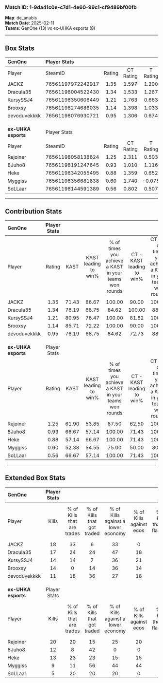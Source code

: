 ### Match ID: 1-9da41c0e-c7d1-4e60-99c1-cf9489bf00fb  
**Map**: de_anubis  
**Match Date**: 2025-02-11  
**Teams**: GenOne (13) vs ex-UHKA esports (8)  

---  

## Box Stats  

| **GenOne**          | Player Stats      |        |           |          |       |       |       |         |        |      |     |
| :- | :- | :-: | :-: | :-: | :-: | :-: | :-: | :-: | :-: | :-: | :-: |
| Player              | SteamID           | Rating | CT Rating | T Rating | KAST  |  ADR  | Kills | Assists | Deaths | K/D  | HS% |
| JACKZ               | 76561197972242917 |  1.35  |   1.597   |  1.200   | 71.43 | 81.4  |  18   |    4    |   10   | 1.80 | 55  |
| Dracula35           | 76561198004522430 |  1.34  |   1.533   |  1.267   | 76.19 | 108.7 |  17   |    7    |   14   | 1.21 | 47  |
| KursySSJ4           | 76561198350606449 |  1.21  |   1.763   |  0.663   | 80.95 | 70.6  |  14   |    3    |   10   | 1.40 | 42  |
| Brooxsy             | 76561198274686035 |  1.14  |   1.398   |  1.033   | 85.71 | 60.1  |  14   |    3    |   13   | 1.08 | 50  |
| devoduvekkkk        | 76561198076930721 |  0.95  |   1.306   |  0.674   | 76.19 | 58.9  |  11   |    5    |   13   | 0.85 | 63  |
|                     |                   |        |           |          |       |       |       |         |        |      |     |
|                     |                   |        |           |          |       |       |       |         |        |      |     |
|                     |                   |        |           |          |       |       |       |         |        |      |     |
| **ex-UHKA esports** | Player Stats      |        |           |          |       |       |       |         |        |      |     |
| Player              | SteamID           | Rating | CT Rating | T Rating | KAST  |  ADR  | Kills | Assists | Deaths | K/D  | HS% |
| Rejoiner            | 76561198058138624 |  1.25  |   2.311   |  0.503   | 61.90 | 81.4  |  20   |    2    |   14   | 1.43 | 50  |
| 8Juho8              | 76561198191247645 |  0.93  |   1.010   |  1.116   | 66.67 | 73.1  |  12   |    2    |   14   | 0.86 | 50  |
| Heke                | 76561198342055495 |  0.88  |   1.359   |  0.652   | 57.14 | 78.9  |  13   |    4    |   16   | 0.81 | 53  |
| Myggiss             | 76561198356681838 |  0.60  |   1.740   |  -0.078  | 52.38 | 60.4  |   9   |    5    |   17   | 0.53 | 66  |
| SoLLaar             | 76561198144591389 |  0.56  |   0.802   |  0.507   | 66.67 | 43.4  |   5   |    4    |   14   | 0.36 | 60  |
---  

## Contribution Stats  

| **GenOne**          | Player Stats |       |                      |                                                        |                           |                                                             |                          |                                                            |
| :- | :-: | :-: | :-: | :-: | :-: | :-: | :-: | :-: |
| Player              |    Rating    | KAST  | KAST leading to win% | % of times you achieve a KAST in your teams won rounds | CT - KAST leading to win% | CT - % of times you achieve a KAST in your teams won rounds | T - KAST leading to win% | T - % of times you achieve a KAST in your teams won rounds |
| JACKZ               |     1.35     | 71.43 |        86.67         |                         100.00                         |           90.00           |                           100.00                            |          80.00           |                           100.00                           |
| Dracula35           |     1.34     | 76.19 |        68.75         |                         84.62                          |          100.00           |                            88.89                            |          37.50           |                           75.00                            |
| KursySSJ4           |     1.21     | 80.95 |        76.47         |                         100.00                         |           81.82           |                           100.00                            |          66.67           |                           100.00                           |
| Brooxsy             |     1.14     | 85.71 |        72.22         |                         100.00                         |           90.00           |                           100.00                            |          50.00           |                           100.00                           |
| devoduvekkkk        |     0.95     | 76.19 |        68.75         |                         84.62                          |           72.73           |                            88.89                            |          60.00           |                           75.00                            |
|                     |              |       |                      |                                                        |                           |                                                             |                          |                                                            |
|                     |              |       |                      |                                                        |                           |                                                             |                          |                                                            |
|                     |              |       |                      |                                                        |                           |                                                             |                          |                                                            |
| **ex-UHKA esports** | Player Stats |       |                      |                                                        |                           |                                                             |                          |                                                            |
| Player              |    Rating    | KAST  | KAST leading to win% | % of times you achieve a KAST in your teams won rounds | CT - KAST leading to win% | CT - % of times you achieve a KAST in your teams won rounds | T - KAST leading to win% | T - % of times you achieve a KAST in your teams won rounds |
| Rejoiner            |     1.25     | 61.90 |        53.85         |                         87.50                          |           62.50           |                           100.00                            |          40.00           |                           66.67                            |
| 8Juho8              |     0.93     | 66.67 |        57.14         |                         100.00                         |           71.43           |                           100.00                            |          42.86           |                           100.00                           |
| Heke                |     0.88     | 57.14 |        66.67         |                         100.00                         |           71.43           |                           100.00                            |          60.00           |                           100.00                           |
| Myggiss             |     0.60     | 52.38 |        54.55         |                         75.00                          |           50.00           |                            80.00                            |          66.67           |                           66.67                            |
| SoLLaar             |     0.56     | 66.67 |        57.14         |                         100.00                         |           71.43           |                           100.00                            |          42.86           |                           100.00                           |
---  

## Extended Box Stats  

| **GenOne**          | Player Stats |                            |                            |                                    |                         |                              |                                 |        |                             |                                     |                          |                               |                            |
| :- | :-: | :-: | :-: | :-: | :-: | :-: | :-: | :-: | :-: | :-: | :-: | :-: | :-: |
| Player              |    Kills     | % of Kills that are trades | % of Kills that got traded | % of Kills against a lower economy | % of Kills against ecos | % of Kills that are flawless | % of Kills that are close duels | Deaths | % of Deaths that get traded | % of Deaths against a lower economy | % of Deaths against ecos | % of Deaths that are flawless | % of Deaths that are close |
| JACKZ               |      18      |             33             |             6              |                 33                 |            0            |              61              |                0                |   10   |             30              |                 10                  |            0             |              80               |             10             |
| Dracula35           |      17      |             24             |             24             |                 47                 |           18            |              65              |               12                |   14   |             21              |                 21                  |            0             |              36               |             21             |
| KursySSJ4           |      14      |             14             |             7              |                 36                 |           21            |              71              |                7                |   10   |             30              |                 20                  |            0             |              80               |             0              |
| Brooxsy             |      14      |             0              |             14             |                 36                 |           14            |              43              |                7                |   13   |             31              |                 23                  |            0             |              54               |             0              |
| devoduvekkkk        |      11      |             18             |             36             |                 27                 |           18            |              27              |               18                |   13   |             23              |                 15                  |            0             |              54               |             0              |
|                     |              |                            |                            |                                    |                         |                              |                                 |        |                             |                                     |                          |                               |                            |
|                     |              |                            |                            |                                    |                         |                              |                                 |        |                             |                                     |                          |                               |                            |
|                     |              |                            |                            |                                    |                         |                              |                                 |        |                             |                                     |                          |                               |                            |
| **ex-UHKA esports** | Player Stats |                            |                            |                                    |                         |                              |                                 |        |                             |                                     |                          |                               |                            |
| Player              |    Kills     | % of Kills that are trades | % of Kills that got traded | % of Kills against a lower economy | % of Kills against ecos | % of Kills that are flawless | % of Kills that are close duels | Deaths | % of Deaths that get traded | % of Deaths against a lower economy | % of Deaths against ecos | % of Deaths that are flawless | % of Deaths that are close |
| Rejoiner            |      20      |             20             |             15             |                 25                 |           20            |              60              |               15                |   14   |              7              |                  7                  |            0             |              64               |             0              |
| 8Juho8              |      12      |             8              |             42             |                 0                  |            0            |              67              |                8                |   14   |             14              |                  7                  |            0             |              50               |             21             |
| Heke                |      13      |             23             |             23             |                 15                 |           15            |              54              |                0                |   16   |             19              |                 13                  |            6             |              69               |             0              |
| Myggiss             |      9       |             11             |             56             |                 44                 |           44            |              56              |                0                |   17   |             24              |                 18                  |            12            |              53               |             12             |
| SoLLaar             |      5       |             20             |             20             |                 20                 |            0            |              80              |                0                |   14   |             21              |                 14                  |            0             |              43               |             7              |
